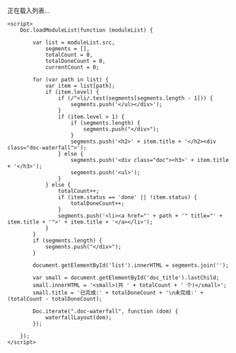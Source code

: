 ﻿<!DOCTYPE html>
<html>
<head>
    <meta charset="utf-8">
    <meta name="viewport" content="width=device-width, initial-scale=1, maximum-scale=1, user-scalable=no" />
    <title>组件列表</title>
</head>
<body>
    <!-- 以下代码仅用于文档演示 -->
    <script type="text/javascript" src="control/layout/waterfallLayout.js"></script>
    <div id="list" class="doc">
        正在载入列表...
    </div>

    <script>
        Doc.loadModuleList(function (moduleList) {

            var list = moduleList.src,
                segments = [],
                totalCount = 0,
                totalDoneCount = 0,
                currentCount = 0;

            for (var path in list) {
                var item = list[path];
                if (item.level) {
                    if (/^<li/.test(segments[segments.length - 1])) {
                        segments.push('</ul></div>');
                    }
                    if (item.level > 1) {
                        if (segments.length) {
                            segments.push("</div>");
                        }
                        segments.push('<h2>' + item.title + '</h2><div class="doc-waterfall">');
                    } else {
                        segments.push('<div class="doc"><h3>' + item.title + '</h3>');
                        segments.push('<ul>');
                    }
                } else {
                    totalCount++;
                    if (item.status == 'done' || !item.status) {
                        totalDoneCount++;
                    }
                    segments.push('<li><a href="' + path + '" title="' + item.title + '">' + item.title + '</a></li>');
                }
            }
            if (segments.length) {
                segments.push("</div>");
            }

            document.getElementById('list').innerHTML = segments.join('');

            var small = document.getElementById('doc_title').lastChild;
            small.innerHTML = '<small>(共 ' + totalCount + ' 个)</small>';
            small.title = '已完成:' + totalDoneCount + '\n未完成:' + (totalCount - totalDoneCount);

            Doc.iterate(".doc-waterfall", function (dom) {
                waterfallLayout(dom);
            });

        });
    </script>
</body>
</html>
